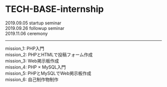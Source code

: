 # TECH-BASE-internship

2019.09.05 startup seminar <br>
2019.09.26 followup seminar <br>
2019.11.06 ceremony <br>
 <hr>

mission_1: PHP入門 <br>
mission_2: PHPとHTMLで投稿フォーム作成 <br>
mission_3: Web掲示板作成 <br>
mission_4: PHP × MySQL入門 <br>
mission_5: PHPとMySQLでWeb掲示板作成 <br>
mission_6: 自己制作物制作
